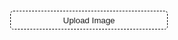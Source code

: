 ```yaml
---
title: "ASCII Art"
category: "Game"
tags: ["Javascript", "Canvas"]
comments: false
---
```


<style type="text/css">
	input[type="button"]{

		width: 50%;
		height: 30px;

		/* Set background none */	
		background-color: transparent;
		border-width: 1px;
		border-style: dashed;
		border-radius: 5px;
		
		/* Font color */
		color: var(--main-white);
	}

	pre{
		display: none;
		font-family: monospace;
		font-size: 1%;
	}

</style>

<div style="text-align: center;">
	<input type="button" value="Upload Image" onclick="document.getElementById('uploadImage').click()">
</div>

<input id="uploadImage" class="inputFile" type="file" style="display: none;" onchange="previewFile()" >

<!-- <img src="" height="200" alt="Image preview"> -->
<!-- <canvas id="myCanvas"></canvas> -->

<canvas id="myCanvas" style="display: none;"></canvas>

<pre id="assic" class="highlighter-rouge"></pre>

<script type="text/javascript">

	var chars = {};
	var toggle = 0;
	// 70 chars
	chars[0] =
	["$","@","B","%","8","&amp;","W","M","#","*","o","a","h","k","b","d","p","q","w","m","Z","O","0","Q","L","C","J","U","Y","X","z","c","v","u","n","x","r","j","f","t","/","\\","|","(",")","1","{","}","[","]","?","-","_","+","~","&lt;","&gt;","i","!","l","I",";",":",",","&quot;","^","`","'","."," "];
	
	// 10 chars
 	chars[1] =
	["@","%","#","*","+","=","-",":","."," "];
	
	var canvas = document.getElementById("myCanvas");
	var ctx = canvas.getContext("2d");

	function previewFile(){
		// var preview = $("img"); // NO
		// var preview = document.getElementById("img"); // NO

		// var preview = document.querySelector("img"); // YES
		var file = document.querySelector("#uploadImage").files[0];
		var reader = new FileReader();

		reader.onloadend = function(){
			var img = new Image();
			img.onload = function(){
				ctx.fillStyle = "#FFFFFF";
				ctx.fillRect(0, 0, canvas.width, canvas.height);
				canvas.height = canvas.width * 1.0 / img.width * img.height; 
	            ctx.drawImage(img, 0, 0, canvas.width, canvas.height);
	            assicArt();
        	}
			// preview.src = reader.result;
			img.src = reader.result;
		}

		if(file){
			reader.readAsDataURL(file);
		}else{
			// preview.src = "";
		}
	}

	function assicArt(){

		$("#assic").empty();
		$("#assic").show();

		var unit = {}; // Object.
		unit.x = $(window).width() < 700 ? 5 : 3; // responsive 
		unit.y = 3 * unit.x; // ratio of x & y is important.
		var graynum = chars[toggle].length;
		var range = 256.0 / graynum;
		var eps = 1e-6;

		for(var y = 0; y < canvas.height; y += unit.y){

			var str;
			if(y > 0) str = "<br>";
			else str = "";

			for(var x = 0; x < canvas.width; x += unit.x){
					var d = 1;
					var data = ctx.getImageData(Math.floor(x), Math.floor(y), d, d).data;
					var r, g, b, alpha;
					r = g = b = alpha = 0.0;
					for(var i = 0; i < data.length; i += 4){
						r += data[i];
						g += data[i + 1];
						b += data[i + 2];
						alpha += data[i + 3];
					}
					r /= (d*d);
					g /= (d*d);
					b /= (d*d);
					alpha /= (d*d);
					
					var gray = 0.2126 * r + 0.7152 * g + 0.0722 * b;
					var index = Math.floor(gray / range);
					if(alpha <= 10) index = graynum - 1; // when alpha is very small.
					str += chars[toggle][index];

			}
			$("#assic").append(str);
		}
	}

	/* change characters' number */
	// $("body").on("click", "#assic", function(){
	// 	toggle = 1 - toggle;
	// 	assicArt();
	// });

</script>